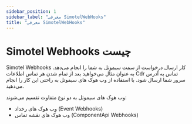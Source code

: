 ```yaml
---
sidebar_position: 1
sidebar_label: "معرفی SimotelWebHooks"
title: "معرفی SimotelWebHooks"
---
```




# Simotel Webhooks چیست 
Simotel Webhooks کار ارسال درخواست از سمت سیموتل به شما را انجام می‌دهد. به عنوان مثال می‌خواهید بعد از تمام شدن هر تماس اطلاعات Cdr تماس به آدرس سرور شما ارسال شود. با استفاده از وب هوک های سیموتل به راحتی این کار را انجام می‌دهید.

وب هوک های سیموتل به دو نوع متفاوت تقسیم می‌شوند:
- وب هوک های رخداد (Event Webhooks)
- وب هوک های نقشه تماس (ComponentApi Webhooks)
